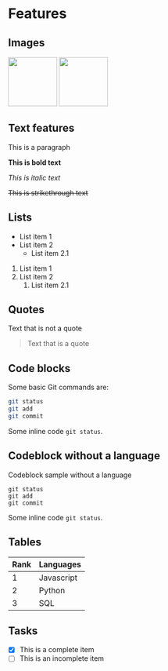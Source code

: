 # Features

## Images

<img src="/Users/eliostruyf/Downloads/My project-1.png" width="100" style="margin: 0 auto" />

<img src="/project-1.png" width="100" style="margin: 0 auto" />

## Text features

This is a paragraph

**This is bold text**

_This is italic text_

~~This is strikethrough text~~

## Lists

- List item 1
- List item 2
  - List item 2.1

1. List item 1
2. List item 2
   1. List item 2.1

## Quotes

Text that is not a quote

> Text that is a quote

## Code blocks

Some basic Git commands are:

```bash
git status
git add
git commit
```

Some inline code `git status`.

## Codeblock without a language

Codeblock sample without a language

```
git status
git add
git commit
```

Some inline code `git status`.

## Tables

| Rank | Languages |
| :--- | :--- |
|     1| Javascript|
|     2| Python    |
|     3| SQL       |

## Tasks

- [x] This is a complete item
- [ ] This is an incomplete item